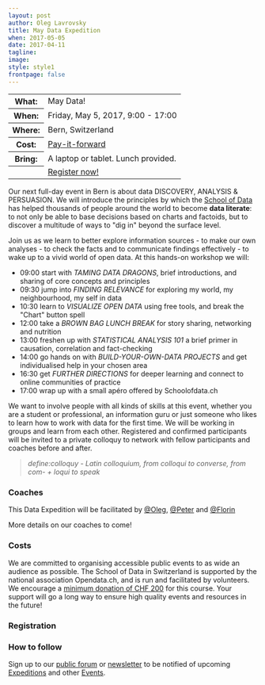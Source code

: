 ```yaml
---
layout: post
author: Oleg Lavrovsky
title: May Data Expedition
when: 2017-05-05
date: 2017-04-11
tagline:
image: 
style: style1
frontpage: false
---
```


<table>
<tr><th>What:</th><td>May Data!</td></tr>
<tr><th>When:</th><td>Friday, May 5, 2017, 9:00 - 17:00</td></tr>
<tr><th>Where:</th><td>Bern, Switzerland</td></tr>
<tr><th>Cost:</th><td><a href="#costs">Pay-it-forward</a></td></tr>
<tr><th>Bring:</th><td>A laptop or tablet. Lunch provided.</td></tr>
<tr><th></th><td><a href="#register" class="button special">Register now!</a></td></tr>
</table>

Our next full-day event in Bern is about data DISCOVERY, ANALYSIS & PERSUASION. We will introduce the principles by which the [School of Data](http://schoolofdata.org/) has helped thousands of people around the world to become **data literate**: to not only be able to base decisions based on charts and factoids, but to discover a multitude of ways to "dig in" beyond the surface level.

Join us as we learn to better explore information sources - to make our own analyses - to check the facts and to communicate findings effectively - to wake up to a vivid world of open data. At this hands-on workshop we will:

- 09:00 start with *TAMING DATA DRAGONS*, brief introductions, and sharing of core concepts and principles
- 09:30 jump into *FINDING RELEVANCE* for exploring my world, my neighbourhood, my self in data
- 10:30 learn to *VISUALIZE OPEN DATA* using free tools, and break the "Chart" button spell 
- 12:00 take a *BROWN BAG LUNCH BREAK* for story sharing, networking and nutrition
- 13:00 freshen up with *STATISTICAL ANALYSIS 101* a brief primer in causation, correlation and fact-checking
- 14:00 go hands on with *BUILD-YOUR-OWN-DATA PROJECTS* and get individualised help in your chosen area
- 16:30 get *FURTHER DIRECTIONS* for deeper learning and connect to online communities of practice
- 17:00 wrap up with a small apéro offered by Schoolofdata.ch

We want to involve people with all kinds of skills at this event, whether you are a student or professional, an information guru or just someone who likes to learn how to work with data for the first time. We will be working in groups and learn from each other. Registered and confirmed participants will be invited to a private colloquy to network with fellow participants and coaches before and after.

> *define:colloquy - Latin colloquium, from colloqui to converse, from com- + loqui to speak*

### Coaches

This Data Expedition will be facilitated by [@Oleg](https://forum.schoolofdata.ch/users/oleg/), [@Peter]() and [@Florin]()

More details on our coaches to come!

<a name="costs"></a>
### Costs

We are committed to organising accessible public events to as wide an audience as possible. The School of Data in Switzerland is supported by the national association Opendata.ch, and is run and facilitated by volunteers. We encourage a [minimum donation of CHF 200](http://opendata.ch/spenden) for this course. Your support will go a long way to ensure high quality events and resources in the future!

<a name="register"></a>
### Registration

<!-- INSERT FORM -->

### How to follow

Sign up to our [public forum](https://forum.schoolofdata.ch) or [newsletter](http://tinyletter.com/schoolofdatach) to be notified of upcoming [Expeditions](https://forum.schoolofdata.ch/c/expeditions) and other [Events](https://forum.schoolofdata.ch/c/events).
